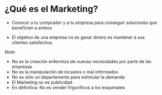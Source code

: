 # ¿Qué es el Marketing?

- Conocer a tu comprador y a tu empresa para conseguir soluciones que beneficien a ambos<!-- .element: class="fragment  current-visible" data-fragment-index="1" -->

- El  objetivo  de  una  empresa no es ganar dinero es mantener a sus clientes satisfechos<!-- .element: class="fragment" data-fragment-index="2" -->

Note:
* No es la creación enfermiza de nuevas necesidades por parte de las empresas
* No es la manipulación de incautos o mal informados
* No es sólo un departamento para estimular la demanda
* El Marketing no es publicidad.
* En definitiva: No es vender frigoríficos a los esquimales
